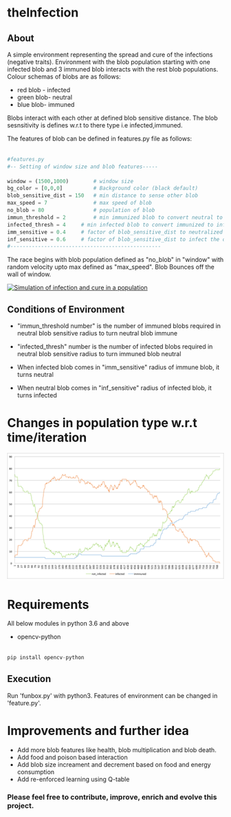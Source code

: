 # theInfection

## About

A simple environment representing the spread and cure of the infections (negative traits).
Environment with the blob population starting with one infected blob and 3 immuned blob interacts
with the rest blob populations. Colour schemas of blobs are as follows:

- red blob - infected
- green blob- neutral
- blue blob- immuned 

Blobs interact with each other at defined blob sensitive distance. The blob sesnsitivity is defines 
w.r.t to there type i.e infected,immuned.

The features of blob can be defined in features.py file as follows:

```python

#features.py
#-- Setting of window size and blob features-----

window = (1500,1000)        # window size
bg_color = [0,0,0]          # Background color (black default)
blob_sensitive_dist = 150   # min distance to sense other blob
max_speed = 7               # max speed of blob
no_blob = 80                # population of blob
immun_threshold = 2         # min immunized blob to convert neutral to immunized
infected_thresh = 4	    # min infected blob to convert immunized to infected (loss of immunity)
imm_sensitive = 0.4	    # factor of blob_sensitive_dist to neutralized the other blob
inf_sensitive = 0.6	    # factor of blob_sensitive_dist to infect the other blob
#-------------------------------------------------
```

The race begins with blob population defined as "no_blob" in "window" with random velocity upto max defined as "max_speed".
Blob Bounces off the wall of window.



[![Simulation of infection and cure in a population](https://github.com/rishi-99/theInfection/blob/master/media/theInfected.gif)](https://github.com/rishi-99/theInfection/blob/master/media/theInfection.avi)



## Conditions of Environment

- "immun_threshold number" is the number of immuned blobs required in neutral blob sensitive radius to turn neutral
blob immune

- "infected_thresh" number is the number of infected blobs required in neutral blob sensitive radius to turn immuned 
blob neutral

- When infected blob comes in "imm_sensitive" radius of immune blob, it turns neutral

- When neutral blob comes in "inf_sensitive" radius of infected blob, it turns infected




# Changes in population type w.r.t time/iteration

![Population stats](https://github.com/rishi-99/theInfection/blob/master/media/graph.png)


# Requirements 
All below modules in python 3.6 and above

- opencv-python 

```python

pip install opencv-python
```

## Execution 

Run 'funbox.py' with python3. Features of environment can be changed in 'feature.py'.

# Improvements and further idea

- Add more blob features like health, blob multiplication and blob death.
- Add food and poison based interaction
- Add blob size increament and decrement based on food and energy consumption
- Add re-enforced learning using Q-table

### Please feel free to contribute, improve, enrich and evolve this project.







